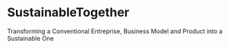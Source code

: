 # SustainableTogether
Transforming a Conventional Entreprise, Business Model and Product into a Sustainable One
